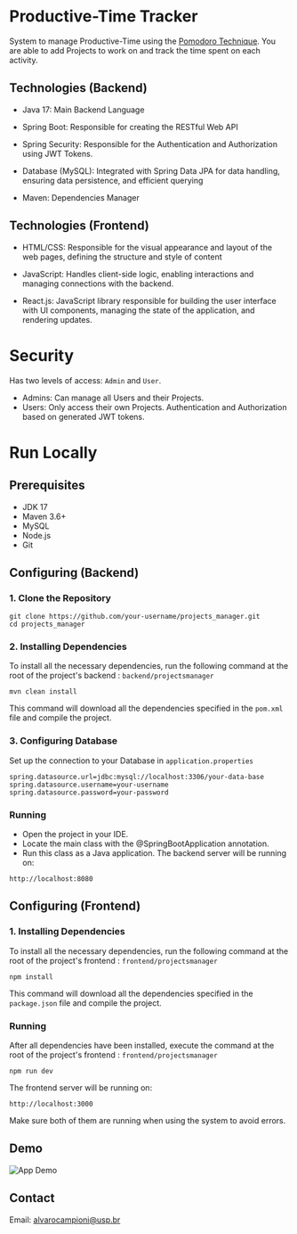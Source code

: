 # Productive-Time Tracker
System to manage Productive-Time using the [Pomodoro Technique](https://en.wikipedia.org/wiki/Pomodoro_Technique). You are able to add Projects to work on and track the time spent on each activity. 

## Technologies (Backend)
- Java 17: Main Backend Language

- Spring Boot: Responsible for creating the RESTful Web API

- Spring Security: Responsible for the Authentication and Authorization using JWT Tokens.

- Database (MySQL): Integrated with Spring Data JPA for data handling, ensuring data persistence, and efficient querying

- Maven: Dependencies Manager

## Technologies (Frontend)
- HTML/CSS: Responsible for the visual appearance and layout of the web pages, defining the structure and style of content

- JavaScript: Handles client-side logic, enabling interactions and managing connections with the backend.

- React.js: JavaScript library responsible for building the user interface with UI components, managing the state of the application, and rendering updates.

# Security
Has two levels of access: `Admin` and `User`.
- Admins: Can manage all Users and their Projects. 
- Users: Only access their own Projects.
Authentication and Authorization based on generated JWT tokens.

# Run Locally

## Prerequisites
- JDK 17
- Maven 3.6+
- MySQL
- Node.js
- Git

## Configuring (Backend)

### 1. Clone the Repository
```
git clone https://github.com/your-username/projects_manager.git
cd projects_manager
```
### 2. Installing Dependencies
To install all the necessary dependencies, run the following command at the root of the project's backend : `backend/projectsmanager`
```
mvn clean install
```
This command will download all the dependencies specified in the `pom.xml` file and compile the project.

### 3. Configuring Database
Set up the connection to your Database in `application.properties`
```
spring.datasource.url=jdbc:mysql://localhost:3306/your-data-base
spring.datasource.username=your-username
spring.datasource.password=your-password
```

### Running
- Open the project in your IDE. 
- Locate the main class with the @SpringBootApplication annotation.
- Run this class as a Java application.
The backend server will be running on:
```
http://localhost:8080
```

## Configuring (Frontend)

### 1. Installing Dependencies
To install all the necessary dependencies, run the following command at the root of the project's frontend : `frontend/projectsmanager`
```
npm install
```
This command will download all the dependencies specified in the `package.json` file and compile the project.

### Running
After all dependencies have been installed, execute the command at the root of the project's frontend : `frontend/projectsmanager`
```
npm run dev
```
The frontend server will be running on:
```
http://localhost:3000
```

Make sure both of them are running when using the system to avoid errors.

## Demo

![App Demo](https://github.com/user-attachments/assets/0256c04c-bed6-4cfa-9318-c612df252224)

## Contact
Email: alvarocampioni@usp.br

